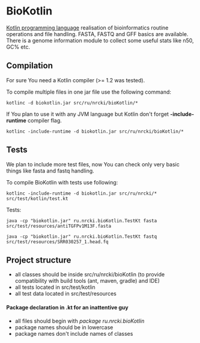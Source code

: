 # BioKotlin

[Kotlin programming language](https://kotlinlang.org/) realisation of bioinformatics routine operations and file handling.
FASTA, FASTQ and GFF basics are available. 
There is a genome information module to collect some useful stats like n50, GC% etc.

## Compilation

For sure You need a Kotlin compiler (>= 1.2 was tested). 

To compile multiple files in one jar file use the following command:

`kotlinc -d biokotlin.jar src/ru/nrcki/bioKotlin/*`

If You plan to use it with any JVM language but Kotlin don't forget **-include-runtime** compiler flag.

`kotlinc -include-runtime -d biokotlin.jar src/ru/nrcki/bioKotlin/*`


## Tests

We plan to include more test files, now You can check only very basic things like fasta and fastq handling.

To compile BioKotlin with tests use following:

`kotlinc -include-runtime -d biokotlin.jar src/ru/nrcki/* src/test/kotlin/test.kt`

Tests:

`java -cp "biokotlin.jar" ru.nrcki.bioKotlin.TestKt fasta src/test/resources/antiTGFPv1M13F.fasta`

`java -cp "biokotlin.jar" ru.nrcki.bioKotlin.TestKt fastq src/test/resources/SRR030257_1.head.fq`


## Project structure

- all classes should be inside src/ru/nrcki/bioKotlin (to provide compatibility with build tools (ant, maven, gradle) and IDE)
- all tests located in src/test/kotlin
- all test data located in src/test/resources

#### Package declaration in .kt for an inattentive guy

- all files should begin with *package ru.nrcki.bioKotlin*
- package names should be in lowercase
- package names don't include names of classes
